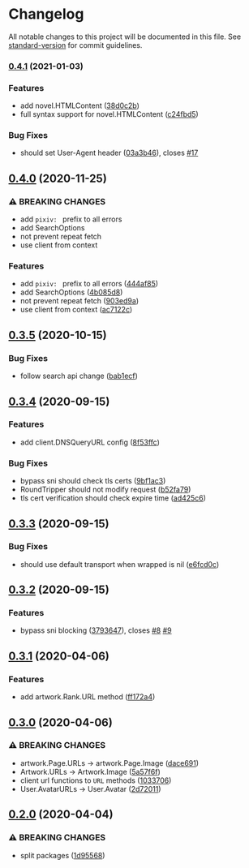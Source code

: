 # Changelog

All notable changes to this project will be documented in this file. See [standard-version](https://github.com/conventional-changelog/standard-version) for commit guidelines.

### [0.4.1](https://github.com/NateScarlet/pixiv/compare/v0.4.0...v0.4.1) (2021-01-03)


### Features

* add novel.HTMLContent ([38d0c2b](https://github.com/NateScarlet/pixiv/commit/38d0c2b17e74e9091fa3ca0ff704fa6e9e1d76bc))
* full syntax support for novel.HTMLContent ([c24fbd5](https://github.com/NateScarlet/pixiv/commit/c24fbd572b3a8c4caa6c7648164d033f7f4d6fc5))


### Bug Fixes

* should set User-Agent header ([03a3b46](https://github.com/NateScarlet/pixiv/commit/03a3b46b3b0de7f5943631e792f71b0af766ab79)), closes [#17](https://github.com/NateScarlet/pixiv/issues/17)

## [0.4.0](https://github.com/NateScarlet/pixiv/compare/v0.3.5...v0.4.0) (2020-11-25)


### ⚠ BREAKING CHANGES

* add `pixiv: ` prefix to all errors
* add SearchOptions
* not prevent repeat fetch
* use client from context

### Features

* add `pixiv: ` prefix to all errors ([444af85](https://github.com/NateScarlet/pixiv/commit/444af85c41d1f8757871d393c2435cf1f856c71f))
* add SearchOptions ([4b085d8](https://github.com/NateScarlet/pixiv/commit/4b085d85842901033a0a4e60a9cad4abc86ba6a8))
* not prevent repeat fetch ([903ed9a](https://github.com/NateScarlet/pixiv/commit/903ed9a3fa96de25e8acf711e5deaec063dd52cd))
* use client from context ([ac7122c](https://github.com/NateScarlet/pixiv/commit/ac7122cdeb6c51c82a1d1a15d81744a1cb2fd033))

## [0.3.5](https://github.com/NateScarlet/pixiv/compare/v0.3.4...v0.3.5) (2020-10-15)

### Bug Fixes

- follow search api change ([bab1ecf](https://github.com/NateScarlet/pixiv/commit/bab1ecfadf459be0e7ed0f310e460e9e3fd3a6d0))

## [0.3.4](https://github.com/NateScarlet/pixiv/compare/v0.3.3...v0.3.4) (2020-09-15)

### Features

- add client.DNSQueryURL config ([8f53ffc](https://github.com/NateScarlet/pixiv/commit/8f53ffc05c26060124e3c6d2507ab984671e4c62))

### Bug Fixes

- bypass sni should check tls certs ([9bf1ac3](https://github.com/NateScarlet/pixiv/commit/9bf1ac38221b2774a488639576b274d5a8f7f3f4))
- RoundTripper should not modify request ([b52fa79](https://github.com/NateScarlet/pixiv/commit/b52fa794e75502d06514cca611804a54cd878a1b))
- tls cert verification should check expire time ([ad425c6](https://github.com/NateScarlet/pixiv/commit/ad425c628897908310983675fec513ec91f83085))

## [0.3.3](https://github.com/NateScarlet/pixiv/compare/v0.3.2...v0.3.3) (2020-09-15)

### Bug Fixes

- should use default transport when wrapped is nil ([e6fcd0c](https://github.com/NateScarlet/pixiv/commit/e6fcd0cd9455a4ba7c2bde168965c4ccede407c1))

## [0.3.2](https://github.com/NateScarlet/pixiv/compare/v0.3.1...v0.3.2) (2020-09-15)

### Features

- bypass sni blocking ([3793647](https://github.com/NateScarlet/pixiv/commit/3793647c0bd250b9ea5c3e1ab1e92880c48f7410)), closes [#8](https://github.com/NateScarlet/pixiv/issues/8) [#9](https://github.com/NateScarlet/pixiv/issues/9)

## [0.3.1](https://github.com/NateScarlet/pixiv/compare/v0.3.0...v0.3.1) (2020-04-06)

### Features

- add artwork.Rank.URL method ([ff172a4](https://github.com/NateScarlet/pixiv/commit/ff172a4c984ab19d62667645b53d75c6fdf014c5))

## [0.3.0](https://github.com/NateScarlet/pixiv/compare/v0.2.0...v0.3.0) (2020-04-06)

### ⚠ BREAKING CHANGES

- artwork.Page.URLs -> artwork.Page.Image ([dace691](https://github.com/NateScarlet/pixiv/commit/dace691cf717c56ef68309a9592c6c6a2ef7dec2))
- Artwork.URLs -> Artwork.Image ([5a57f6f](https://github.com/NateScarlet/pixiv/commit/5a57f6fad70096f3532d34658b344043b9f21765))
- client url functions to `URL` methods ([1033706](https://github.com/NateScarlet/pixiv/commit/1033706b032001904aad6fbefcac930f87219edc))
- User.AvatarURLs -> User.Avatar ([2d72011](https://github.com/NateScarlet/pixiv/commit/2d72011b2ef33e6f6d7f57d1cb4cfe91c94af764))

## [0.2.0](https://github.com/NateScarlet/pixiv/compare/v0.1.1...v0.2.0) (2020-04-04)

### ⚠ BREAKING CHANGES

- split packages ([1d95568](https://github.com/NateScarlet/pixiv/commit/1d955684115c6c59717617b3d7f2655f1e4bc73e))
